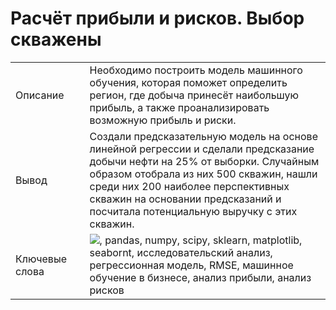 # Расчёт прибыли и рисков. Выбор скважены

|     |   |     |
| --- | --- | --- |
| Описание |   | Необходимо построить модель машинного обучения, которая поможет определить регион, где добыча принесёт наибольшую прибыль, а также проанализировать возможную прибыль и риски. |
| Вывод |   | Создали предсказательную модель на основе линейной регрессии и сделали предсказание добычи нефти на 25% от выборки. Случайным образом отобрала из них 500 скважин, нашли среди них 200 наиболее перспективных скважин на основании предсказаний и посчитала потенциальную выручку с этих скважин. |
| Ключевые слова |   | <img src="https://img.icons8.com/color/48/000000/python.png"/>, pandas, numpy, scipy, sklearn, matplotlib, seabornt, исследовательский анализ, регрессионная модель, RMSE, машинное обучение в бизнесе, анализ прибыли, анализ рисков|
